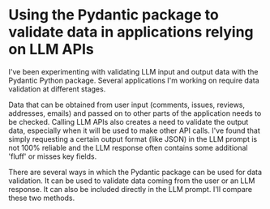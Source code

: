 # Using the Pydantic package to validate data in applications relying on LLM APIs

I've been experimenting with validating LLM input and output data with the Pydantic Python package. Several applications I'm working on require data validation at different stages. 

Data that can be obtained from user input (comments, issues, reviews, addresses, emails) and passed on to other parts of the application needs to be checked. Calling LLM APIs also creates a need to validate the output data, especially when it will be used to make other API calls. I've found that simply requesting a certain output format (like JSON) in the LLM prompt is not 100% reliable and the LLM response often contains some additional 'fluff' or misses key fields.  

There are several ways in which the Pydantic package can be used for data validation. It can be used to validate data coming from the user or an LLM response. It can also be included directly in the LLM prompt. I'll compare these two methods.


